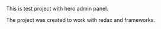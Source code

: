 This is test project with hero admin panel.

The project was created to work with redax and frameworks.

